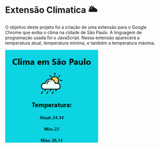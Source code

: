 # Extensão Climatica 🌥

O objetivo deste projeto foi a criação de uma extensão para o Google Chrome que exiba o clima na cidade de São Paulo. A linguagem de programação usada foi o JavaScript. Nessa extensão aparecerá a temperatura atual, temperatura mínima, e também a temperatura máxima. 

<img src="/print.PNG" height="300px"/>

